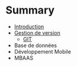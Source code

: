 # Summary

* [Introduction](README.md)
* [Gestion de version](version-control/README.md)
   * [GIT](version-control/git.md)
* Base de données
* Développement Mobile
* MBAAS

